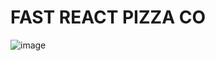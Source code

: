 # FAST REACT PIZZA CO

![image](https://github.com/user-attachments/assets/60c218dd-53b8-4fcd-b700-133f8deb4aec)
